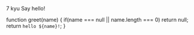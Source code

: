 7 kyu
Say hello!

function greet(name) {
if(name === null || name.length === 0) return null;
return  `hello ${name}!`;
}
